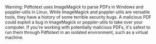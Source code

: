 Warning: Pdftotext uses ImageMagick to parse PDFs in Windows and poppler-utils in Linux. While ImageMagick and poppler-utils are versatile tools, they have a history of some terrible security bugs. A malicious PDF could exploit a bug in ImageMagick or poppler-utils to take over your computer. If you're working with potentially malicious PDFs, it's safest to run them through Pdftotext in an isolated environment, such as a virtual machine.